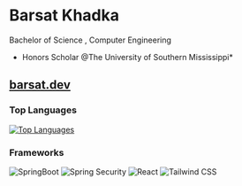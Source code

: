 # Barsat Khadka  
 Bachelor of Science , Computer Engineering
* Honors Scholar @The University of Southern Mississippi*  


[barsat.dev](https://www.barsat.dev/)  
---
### **Top Languages**  
[![Top Languages](https://github-readme-stats.vercel.app/api/top-langs/?username=barsatKhadka&layout=compact&theme=dark&hide_border=true&langs_count=20)](https://github.com/barsatKhadka)

### **Frameworks**  
![SpringBoot](https://img.shields.io/badge/Spring_Boot-6DB33F?style=for-the-badge&logo=spring&logoColor=white)
![Spring Security](https://img.shields.io/badge/Spring_Security-6DB33F?style=for-the-badge&logo=spring&logoColor=white)
![React](https://img.shields.io/badge/React-61DAFB?style=for-the-badge&logo=react&logoColor=black)
![Tailwind CSS](https://img.shields.io/badge/Tailwind_CSS-38B2AC?style=for-the-badge&logo=tailwind-css&logoColor=white)

